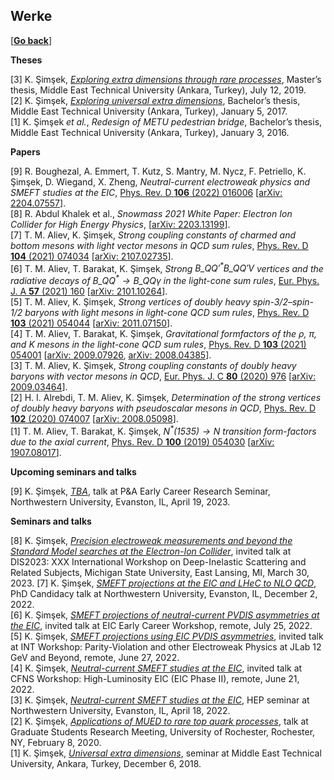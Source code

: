 ## Werke

\[[__Go back__](https://kagsimsek.github.io)\]

**Theses**

[3] K. Şimşek, [_Exploring extra dimensions through rare processes_](./files/docs/index.pdf), Master’s thesis, Middle East Technical University (Ankara, Turkey), July 12, 2019. <br>
[2] K. Şimşek, [_Exploring universal extra dimensions_](./files/docs/20172001_ksimsek_exploring_universal_extra_dimensions_ugrad_thesis.pdf), Bachelor’s thesis, Middle East Technical University (Ankara, Turkey), January 5, 2017. <br>
[1] K. Şimşek _et al._, _Redesign of METU pedestrian bridge_, Bachelor’s thesis, Middle East Technical University (Ankara, Turkey), January 3, 2016. <br>

**Papers**

[9] R. Boughezal, A. Emmert, T. Kutz, S. Mantry, M. Nycz, F. Petriello, K. Şimşek, D. Wiegand, X. Zheng, _Neutral-current electroweak physics and SMEFT studies at the EIC_, [Phys. Rev. D **106** (2022) 016006](https://journals.aps.org/prd/abstract/10.1103/PhysRevD.106.016006) \[[arXiv: 2204.07557](https://arxiv.org/abs/2204.07557)\]. <br>
[8] R. Abdul Khalek et al., _Snowmass 2021 White Paper: Electron Ion Collider for High Energy Physics_, \[[arXiv: 2203.13199](https://arxiv.org/abs/2203.13199)\]. <br>
[7] T. M. Aliev, K. Şimşek, _Strong coupling constants of charmed and bottom mesons with light vector mesons in QCD sum rules_, [Phys. Rev. D **104** (2021) 074034](https://doi.org/10.1103/PhysRevD.104.074034) \[[arXiv: 2107.02735](https://arxiv.org/abs/2107.02735)\]. <br>
[6] T. M. Aliev, T. Barakat, K. Şimşek, _Strong $B\_{QQ'}^* B\_{QQ'} V$ vertices and the radiative decays of $B\_{QQ}^* \to B\_{QQ} \gamma$ in the light-cone sum rules_, [Eur. Phys. J. A **57** (2021) 160](https://doi.org/10.1140/epja/s10050-021-00471-2) \[[arXiv: 2101.10264](https://arxiv.org/abs/2101.10264)\]. <br>
[5] T. M. Aliev, K. Şimşek, _Strong vertices of doubly heavy spin-3/2–spin-1/2 baryons with light mesons in light-cone QCD sum rules_, [Phys. Rev. D **103** (2021) 054044](https://doi.org/10.1103/PhysRevD.103.054044) \[[arXiv: 2011.07150](https://arxiv.org/abs/2011.07150)\]. <br>
[4] T. M. Aliev, T. Barakat, K. Şimşek, _Gravitational formfactors of the $\rho$, $\pi$, and $K$ mesons in the light-cone QCD sum rules_, [Phys. Rev. D **103** (2021) 054001](https://doi.org/10.1103/PhysRevD.103.054001)  \[[arXiv: 2009.07926](https://arxiv.org/abs/2009.07926), [arXiv: 2008.04385](https://arxiv.org/abs/2008.04385)\]. <br>
[3] T. M. Aliev, K. Şimşek, _Strong coupling constants of doubly heavy baryons with vector mesons in QCD_, [Eur. Phys. J. C **80** (2020) 976](https://doi.org/10.1140/epjc/s10052-020-08553-z) \[[arXiv: 2009.03464](https://arxiv.org/abs/2009.03464)\].<br>
[2] H. I. Alrebdi, T. M. Aliev, K. Şimşek, _Determination of the strong vertices of doubly heavy baryons with pseudoscalar mesons in QCD_, [Phys. Rev. D **102** (2020) 074007](https://doi.org/10.1103/PhysRevD.102.074007) \[[arXiv: 2008.05098](https://arxiv.org/abs/2008.05098)\]. <br>
[1] T. M. Aliev, T. Barakat, K. Şimşek, _$N^*(1535)\to N$ transition form-factors due to the axial current_, [Phys. Rev. D **100** (2019) 054030](https://doi.org/10.1103/PhysRevD.100.054030) \[[arXiv: 1907.08017](https://arxiv.org/abs/1907.08017)\].

**Upcoming seminars and talks**

[9] K. Şimşek, [_TBA_](), talk at P&A Early Career Research Seminar, Northwestern University, Evanston, IL, April 19, 2023. <br>

**Seminars and talks**

[8] K. Şimşek, [_Precision electroweak measurements and beyond the Standard Model searches at the Electron-Ion Collider_](), invited talk at DIS2023: XXX International Workshop on Deep-Inelastic Scattering and Related Subjects, Michigan State University, East Lansing, MI, March 30, 2023.
[7] K. Şimşek, [_SMEFT projections at the EIC and LHeC to NLO QCD_](./files/docs/seminars-007-20221202-phd-candidacy.pdf), PhD Candidacy talk at Northwestern University, Evanston, IL, December 2, 2022. <br>
[6] K. Şimşek, [_SMEFT projections of neutral-current PVDIS asymmetries at the EIC_](./files/docs/seminars-006-20220725-eic-early-career-workshop-smeft_projections_of_nc_pvdis_asymmetries_at_the_eic.pdf), invited talk at EIC Early Career Workshop, remote, July 25, 2022. <br>
[5] K. Şimşek, [_SMEFT projections using EIC PVDIS asymmetries_](./files/docs/seminars-005-20220627-int-workshop-smeft_projections_using_eic_pvdis_asymmetries.pdf), invited talk at INT Workshop: Parity-Violation and other Electroweak Physics at JLab 12 GeV and Beyond, remote, June 27, 2022. <br>
[4] K. Şimşek, [_Neutral-current SMEFT studies at the EIC_](./files/docs/seminars-004-20220621-cfns-workshop-hl-eic-neutral_current_smeft_studies_at_the_eic.pdf), invited talk at CFNS Workshop: High-Luminosity EIC (EIC Phase II), remote, June 21, 2022. <br>
[3] K. Şimşek, [_Neutral-current SMEFT studies at the EIC_](./files/docs/seminars-003-20220418-northwestern-hep-seminar-neutral_current_smeft_studies_at_the_eic.pdf), HEP seminar at Northwestern University, Evanston, IL, April 18, 2022. <br>
[2] K. Şimşek, [_Applications of MUED to rare top quark processes_](./files/docs/seminars-002-20200208-rochester-2020_gsrm_talks-applications_of_mued_to_rare_top_quark_processes.pdf), talk at Graduate Students Research Meeting, University of Rochester, Rochester, NY, February 8, 2020. <br>
[1] K. Şimşek, [_Universal extra dimensions_](./files/docs/20181206_ksimsek_universal_extra_dimensions_seminar.pdf), seminar at Middle East Technical University, Ankara, Turkey, December 6, 2018. 
